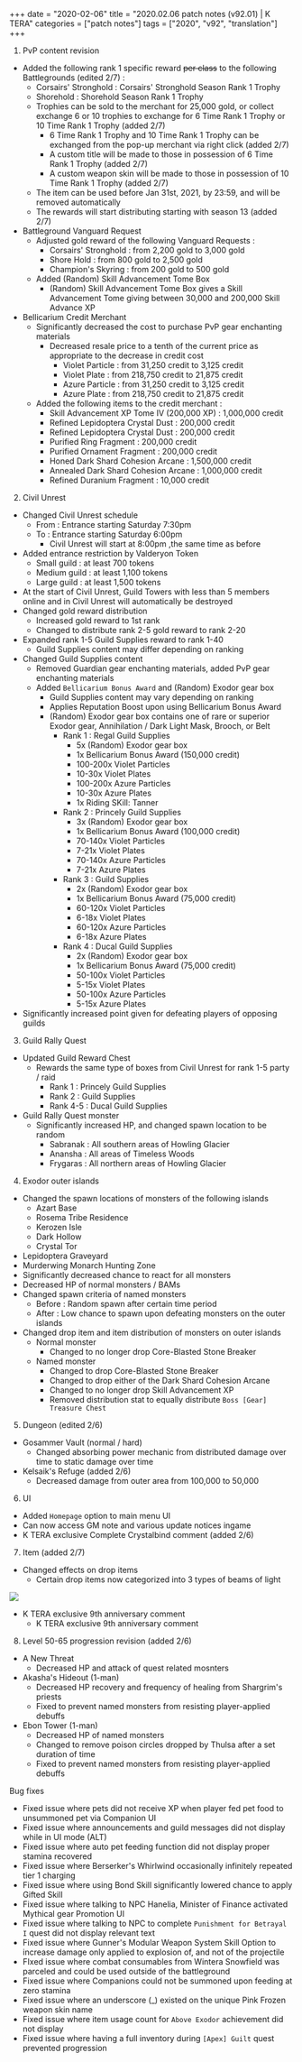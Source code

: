 +++
date = "2020-02-06"
title = "2020.02.06 patch notes (v92.01) | K TERA"
categories = ["patch notes"]
tags = ["2020", "v92", "translation"]
+++

1. PvP content revision
- Added the following rank 1 specific reward ~~per class~~ to the following Battlegrounds (edited 2/7) :
  - Corsairs' Stronghold : Corsairs' Stronghold Season Rank 1 Trophy
  - Shorehold : Shorehold Season Rank 1 Trophy
  - Trophies can be sold to the merchant for 25,000 gold, or collect exchange 6 or 10 trophies to exchange for 6 Time Rank 1 Trophy or 10 Time Rank 1 Trophy (added 2/7)
    - 6 Time Rank 1 Trophy and 10 Time Rank 1 Trophy can be exchanged from the pop-up merchant via right click (added 2/7)
    - A custom title will be made to those in possession of 6 Time Rank 1 Trophy (added 2/7)
    - A custom weapon skin will be made to those in possession of 10 Time Rank 1 Trophy (added 2/7)
  - The item can be used before Jan 31st, 2021, by 23:59, and will be removed automatically
  - The rewards will start distributing starting with season 13 (added 2/7)
- Battleground Vanguard Request
  - Adjusted gold reward of the following Vanguard Requests :
    - Corsairs' Stronghold : from 2,200 gold to 3,000 gold
    - Shore Hold : from 800 gold to 2,500 gold
    - Champion's Skyring : from 200 gold to 500 gold
  - Added (Random) Skill Advancement Tome Box
    - (Random) Skill Advancement Tome Box gives a Skill Advancement Tome giving between 30,000 and 200,000 Skill Advance XP
- Bellicarium Credit Merchant
  - Significantly decreased the cost to purchase PvP gear enchanting materials
    - Decreased resale price to a tenth of the current price as appropriate to the decrease in credit cost
      - Violet Particle : from 31,250 credit to 3,125 credit
      - Violet Plate : from 218,750 credit to 21,875 credit
      - Azure Particle : from 31,250 credit to 3,125 credit
      - Azure Plate : from 218,750 credit to 21,875 credit
  - Added the following items to the credit merchant :
    - Skill Advancement XP Tome IV (200,000 XP) : 1,000,000 credit
    - Refined Lepidoptera Crystal Dust : 200,000 credit
    - Refined Lepidoptera Crystal Dust : 200,000 credit
    - Purified Ring Fragment : 200,000 credit
    - Purified Ornament Fragment : 200,000 credit
    - Honed Dark Shard Cohesion Arcane : 1,500,000 credit
    - Annealed Dark Shard Cohesion Arcane : 1,000,000 credit
    - Refined Duranium Fragment : 10,000 credit

2. Civil Unrest
- Changed Civil Unrest schedule
  - From : Entrance starting Saturday 7:30pm
  - To : Entrance starting Saturday 6:00pm
    - Civil Unrest will start at 8:00pm ,the same time as before
- Added entrance restriction by Valderyon Token
  - Small guild : at least 700 tokens
  - Medium guild : at least 1,100 tokens
  - Large guild : at least 1,500 tokens
- At the start of Civil Unrest, Guild Towers with less than 5 members online and in Civil Unrest will automatically be destroyed
- Changed gold reward distribution
  - Increased gold reward to 1st rank
  - Changed to distribute rank 2-5 gold reward to rank 2-20
- Expanded rank 1-5 Guild Supplies reward to rank 1-40
  - Guild Supplies content may differ depending on ranking
- Changed Guild Supplies content
  - Removed Guardian gear enchanting materials, added PvP gear enchanting materials
  - Added `Bellicarium Bonus Award` and (Random) Exodor gear box
    - Guild Supplies content may vary depending on ranking
    - Applies Reputation Boost upon using Bellicarium Bonus Award
    - (Random) Exodor gear box contains one of rare or superior Exodor gear, Annihilation / Dark Light Mask, Brooch, or Belt
      - Rank 1 : Regal Guild Supplies
        - 5x (Random) Exodor gear box
        - 1x Bellicarium Bonus Award (150,000 credit)
        - 100-200x Violet Particles
        - 10-30x Violet Plates
        - 100-200x Azure Particles
        - 10-30x Azure Plates
        - 1x Riding SKill: Tanner
      - Rank 2 : Princely Guild Supplies
        - 3x (Random) Exodor gear box
        - 1x Bellicarium Bonus Award (100,000 credit)
        - 70-140x Violet Particles
        - 7-21x Violet Plates
        - 70-140x Azure Particles
        - 7-21x Azure Plates
      - Rank 3 : Guild Supplies
        - 2x (Random) Exodor gear box
        - 1x Bellicarium Bonus Award (75,000 credit)
        - 60-120x Violet Particles
        - 6-18x Violet Plates
        - 60-120x Azure Particles
        - 6-18x Azure Plates
      - Rank 4 : Ducal Guild Supplies
        - 2x (Random) Exodor gear box
        - 1x Bellicarium Bonus Award (75,000 credit)
        - 50-100x Violet Particles
        - 5-15x Violet Plates
        - 50-100x Azure Particles
        - 5-15x Azure Plates
- Significantly increased point given for defeating players of opposing guilds

3. Guild Rally Quest
- Updated Guild Reward Chest
  - Rewards the same type of boxes from Civil Unrest for rank 1-5 party / raid
    - Rank 1 : Princely Guild Supplies
    - Rank 2 : Guild Supplies
    - Rank 4-5 : Ducal Guild Supplies
- Guild Rally Quest monster
  - Significantly increased HP, and changed spawn location to be random
    - Sabranak : All southern areas of Howling Glacier
    - Anansha : All areas of Timeless Woods
    - Frygaras : All northern areas of Howling Glacier

4. Exodor outer islands
- Changed the spawn locations of monsters of the following islands
  - Azart Base
  - Rosema Tribe Residence
  - Kerozen Isle
  - Dark Hollow
  - Crystal Tor
- Lepidoptera Graveyard
- Murderwing Monarch Hunting Zone
- Significantly decreased chance to react for all monsters
- Decreased HP of normal monsters / BAMs
- Changed spawn criteria of named monsters
  - Before : Random spawn after certain time period
  - After : Low chance to spawn upon defeating monsters on the outer islands
- Changed drop item and item distribution of monsters on outer islands
  - Normal monster
    - Changed to no longer drop Core-Blasted Stone Breaker
  - Named monster
    - Changed to drop Core-Blasted Stone Breaker
    - Changed to drop either of the Dark Shard Cohesion Arcane
    - Changed to no longer drop Skill Advancement XP
    - Removed distribution stat to equally distribute `Boss [Gear] Treasure Chest`

5. Dungeon (edited 2/6)
- Gosammer Vault (normal / hard)
  - Changed absorbing power mechanic from distributed damage over time to static damage over time
- Kelsaik's Refuge (added 2/6)
  - Decreased damage from outer area from 100,000 to 50,000

6. UI
- Added `Homepage` option to main menu UI
- Can now access GM note and various update notices ingame
- K TERA exclusive Complete Crystalbind comment (added 2/6)

7. Item (added 2/7)
- Changed effects on drop items
  - Certain drop items now categorized into 3 types of beams of light

![](https://seraphinush-gaming.github.io/mysterium/images/patch-notes/2020-02-06-1.png)

- K TERA exclusive 9th anniversary comment
  - K TERA exclusive 9th anniversary comment

8. Level 50-65 progression revision (added 2/6)
- A New Threat
  - Decreased HP and attack of quest related mosnters
- Akasha's Hideout (1-man)
  - Decreased HP recovery and frequency of healing from Shargrim's priests
  - Fixed to prevent named monsters from resisting player-applied debuffs
- Ebon Tower (1-man)
  - Decreased HP of named monsters
  - Changed to remove poison circles dropped by Thulsa after a set duration of time
  - Fixed to prevent named monsters from resisting player-applied debuffs

Bug fixes
- Fixed issue where pets did not receive XP when player fed pet food to unsummoned pet via Companion UI
- Fixed issue where announcements and guild messages did not display while in UI mode (ALT)
- Fixed issue where auto pet feeding function did not display proper stamina recovered
- Fixed issue where Berserker's Whirlwind occasionally infinitely repeated tier 1 charging
- Fixed issue where using Bond Skill significantly lowered chance to apply Gifted Skill
- Fixed issue where talking to NPC Hanelia, Minister of Finance activated Mythical gear Promotion UI
- Fixed issue where talking to NPC to complete `Punishment for Betrayal I` quest did not display relevant text
- Fixed issue where Gunner's Modular Weapon System Skill Option to increase damage only applied to explosion of, and not of the projectile
- FIxed issue where combat consumables from Wintera Snowfield was parceled and could be used outside of the battleground
- Fixed issue where Companions could not be summoned upon feeding at zero stamina
- Fixed issue where an underscore (_) existed on the unique Pink Frozen weapon skin name
- Fixed issue where item usage count for `Above Exodor` achievement did not display
- Fixed issue where having a full inventory during `[Apex] Guilt` quest prevented progression
```
